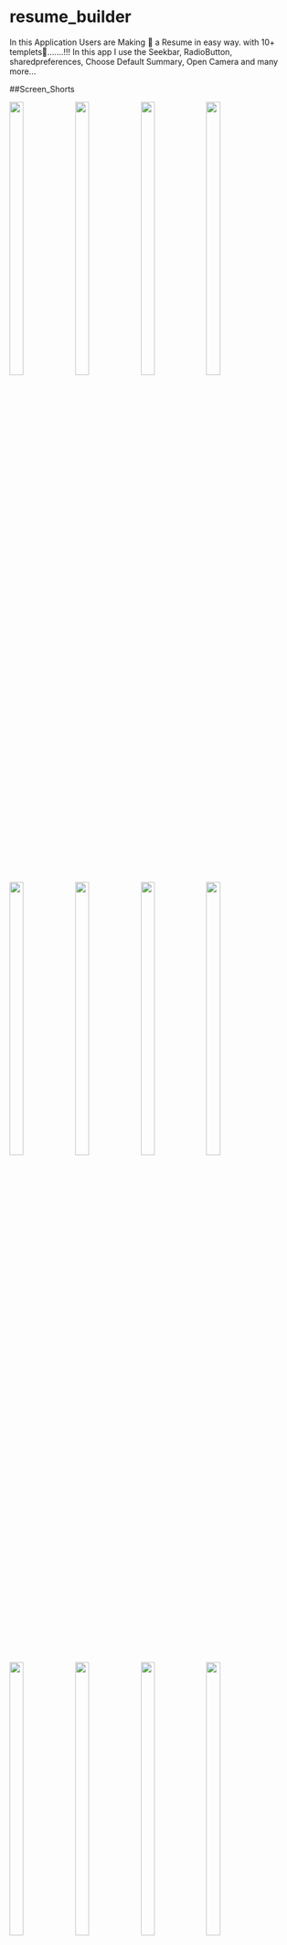 # resume_builder

  In this Application Users are Making 📝 a Resume in easy way. with 10+ templets📜.......!!! In this app I use the Seekbar, RadioButton, sharedpreferences, Choose Default
  Summary, Open Camera and many more...
  
  ##Screen_Shorts
  
  <p float="center">
  
  
  <img src="https://user-images.githubusercontent.com/101623395/191530066-2e89dd04-0f2e-4dbe-bbd4-14a98c171475.png" width=22% height=35%>
<img src="https://user-images.githubusercontent.com/101623395/191530095-c2b2df34-d03c-4e1d-9fb9-eec1e0e31149.png" width=22% height=35%>
<img src="https://user-images.githubusercontent.com/101623395/191530135-0a55cb0e-6250-4448-b7e6-55ceee0fe392.png" width=22% height=35%>
<img src="https://user-images.githubusercontent.com/101623395/191530164-193ebccc-9dee-427e-a442-8ad3ca901672.png" width=22% height=35%>
<img src="https://user-images.githubusercontent.com/101623395/191530195-803cf1fb-1541-4684-8c9b-7c1ab894cd89.png" width=22% height=35%>
<img src="https://user-images.githubusercontent.com/101623395/191530227-7dd43065-9300-41c6-8b90-76e2c7f2cfbd.png" width=22% height=35%>
<img src="https://user-images.githubusercontent.com/101623395/191530258-60215d30-59c2-4ed5-8b72-72b18298e962.png" width=22% height=35%>
<img src="https://user-images.githubusercontent.com/101623395/191530283-8db6a551-fa07-4762-b40a-fbc38f5ba6a7.png" width=22% height=35%>
<img src="https://user-images.githubusercontent.com/101623395/191530319-75dfd869-4818-4747-aba2-9a7f1d9e9a86.png" width=22% height=35%>
<img src="https://user-images.githubusercontent.com/101623395/191530342-c182a1b8-e60d-4255-ac76-f57eeab1ee80.png" width=22% height=35%>
<img src="https://user-images.githubusercontent.com/101623395/191530363-e8fb29ef-472c-4fd8-90c1-d5acd44500fd.png" width=22% height=35%>
<img src="https://user-images.githubusercontent.com/101623395/191530384-4bef74e4-16a2-400f-a997-b30975b98f69.png" width=22% height=35%>
<img src="https://user-images.githubusercontent.com/101623395/191530403-2b445c23-7c0e-4c7e-8fba-f7254587c4e6.png" width=22% height=35%>
<img src="https://user-images.githubusercontent.com/101623395/191530442-808c6c43-db3f-4663-b466-a0f35eb51154.png" width=22% height=35%>
